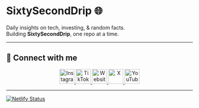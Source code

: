 # SixtySecondDrip 🌐

Daily insights on tech, investing, & random facts.  
Building **SixtySecondDrip**, one repo at a time.

---

## 🌟 Connect with me

<p align="center">
  <a href="https://instagram.com/sixtyseconddrip" target="_blank">
    <img src="icons/instagram.png" alt="Instagram" width="40" height="40">
  </a>
  <a href="https://tiktok.com/@sixtyseconddrip" target="_blank">
    <img src="icons/tiktok.png" alt="TikTok" width="40" height="40">
  </a>
  <a href="https://sixtyseconddrip.com" target="_blank">
    <img src="icons/www.png" alt="Website" width="40" height="40">
  </a>
  <a href="https://x.com/sixtyseconddrip" target="_blank">
    <img src="icons/x.png" alt="X" width="40" height="40">
  </a>
  <a href="https://youtube.com/@sixtyseconddrip" target="_blank">
    <img src="icons/youtube.png" alt="YouTube" width="40" height="40">
  </a>
</p>

---

[![Netlify Status](https://api.netlify.com/api/v1/badges/57bde7c0-e9a0-40b1-86be-bc1aebf06431/deploy-status)](https://app.netlify.com/sites/sixtyseconddrip/deploys)


<!--
**sixtyseconddrip/sixtyseconddrip** is a ✨ _special_ ✨ repository because its `README.md` (this file) appears on your GitHub profile.

Here are some ideas to get you started:

- 🔭 I’m currently working on ...
- 🌱 I’m currently learning ...
- 👯 I’m looking to collaborate on ...
- 🤔 I’m looking for help with ...
- 💬 Ask me about ...
- 📫 How to reach me: ...
- 😄 Pronouns: ...
- ⚡ Fun fact: ...

  - TO ADD LATER -
  <a href="mailto:youremail@example.com" target="_blank" rel="noopener">
    <img src="icons/email.png" alt="Email" width="40" />
  </a>

-->
